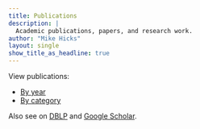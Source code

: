 ```yaml
---
title: Publications
description: |
  Academic publications, papers, and research work.
author: "Mike Hicks"
layout: single
show_title_as_headline: true
---
```


View publications:
- [By year](/papers/mwh.html)
- [By category](/papers/mwh-cat.html)

Also see on [DBLP](https://dblp.org/pid/h/MichaelWHicks.html) and [Google Scholar](https://scholar.google.com/citations?user=Gggzp7UAAAAJ&hl=en&oi=ao).
